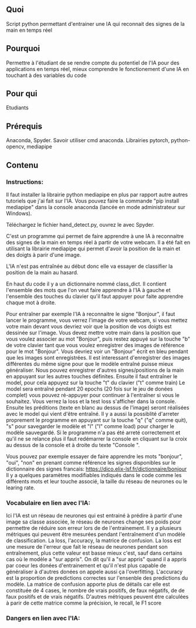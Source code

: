 ## Quoi
Script python permettant d'entrainer une IA qui reconnait des signes de la main en temps réel 

## Pourquoi
Permettre à l'étudiant de se rendre compte du potentiel de l'IA pour des applications en temps réel, mieux comprendre le fonctionement d'une IA en touchant à des variables du code

## Pour qui
Etudiants

## Prérequis 
Anaconda, Spyder. Savoir utiliser cmd anaconda. Librairies pytorch, python-opencv, mediapipe

## Contenu

### Instructions:
Il faut installer la librairie python mediapipe en plus par rapport autre autres tutoriels que j'ai fait sur l'IA. Vous pouvez faire la commande "pip install mediapipe" dans la console anaconda (lancée en mode administrateur sur Windows).

Téléchargez le fichier hand_detect.py, ouvrez le avec Spyder.

C'est un programme qui permet de faire apprendre à une IA à reconnaitre des signes de la main en temps réel à partir de votre webcam. Il a été fait en utilisant la librairie mediapipe qui permet d'avoir la position de la main et des doigts à parir d'une image.

L'IA n'est pas entraînée au début donc elle va essayer de classifier la position de la main au hasard.

En haut du code il y a un dictionnaire nommé class_dict. Il contient l'ensemble des mots que l'on veut faire apprendre à l'IA à gauche et l'ensemble des touches du clavier qu'il faut appuyer pour faite apprendre chaque mot à droite.

Pour entraîner par exemple l'IA à reconnaitre le signe "Bonjour", il faut lancer le programme, vous verrez l'image de votre webcam, si vous mettez votre main devant vous devriez voir que la position de vos doigts est dessinée sur l'image. Vous devez mettre votre main dans la position que vous voulez associer au mot  "Bonjour", puis restez appuyé sur la touche "b" de votre clavier tant que vous voulez enregistrer des images de référence pour le mot "Bonjour". Vous devriez voir un "Bonjour" écrit en bleu pendant que les images sont enregistrées. Il est interessant d'enregistrer des images différentes du même signe pour que le modèle entraîné puisse mieux généraliser. Nous pouvez enregistrer d'autres signes/positions de la main en appuyant sur les autres touches définites.
Ensuite il faut entraîner le model, pour cela appuyez sur la touche "t" du clavier ("t" comme train)
Le model sera entraîné pendant 20 epochs (20 fois sur le jeu de donées complet) vous pouvez ré-appuyer pour continuer à l'entraîner si vous le souhaitez. Vous verrez la loss et la test loss s'afficher dans la console. Ensuite les préditions (texte en blanc au dessus de l'image) seront réalisées avec le model qui vient d'être entraîné. 
Il y a aussi la possiblité d'arreter proprement le programme en appuyant sur la touche "q" ("q" comme quit), "s" pour savegarder le modèle et "l" ("l" comme load) pour charger le modèle sauvegardé. Si le programme n'a pas été arreté correctement et qu'il ne se relance plus il faut redémarrer la console en cliquant sur la croix au dessus de la console et à droite du texte "Console ".

Vous pouvez par exemple essayer de faire apprendre les mots "bonjour", "oui", "non" en prenant comme référence les signes disponibles sur le dictionnaire des signes francais: https://dico.elix-lsf.fr/dictionnaire/bonjour
Il y a quelques paramètres modifiables indiqués dans le code comme les différents mots et leur touche associé, la taille du réseau de neurones ou le learing rate.

### Vocabulaire en lien avec l'IA:
Ici l'IA est un réseau de neurones qui est entrainé à prédire à partir d'une image sa classe associée, le réseau de neurones change ses poids pour permettre de réduire son erreur lors de de l'entrainement. Il y a plusieurs métriques qui peuvent être mesurées pendant l'entraînement d'un modèle de classification. La loss, l'accuracy, la matrice de confusion. La loss est une mesure de l'erreur que fait le réseau de neurones pendant son entraînement, plus cette valeur est basse mieux c'est, sauf dans certains cas où le modèle a "sur appris". On dit qu'il a "sur appris" quand il a appris par coeur les donées d'entrainement et qu'il n'est plus capable de généraliser à d'autres donées on appele aussi ça l'overfitting. L'accuracy est la proportion de predictions correctes sur l'ensenble des predictions du modèle. La matrice de confusion apporte plus de détails car elle est constituée de 4 cases, le nombre de vrais positifs, de faux négatifs, de  de faux positifs et de vrais négatifs. D'autres métriques peuvent étre calculées à parir de cette matrice comme la précision, le recall, le F1 score

### Dangers en lien avec l'IA:
